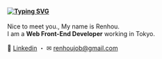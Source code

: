 #### [![Typing SVG](https://readme-typing-svg.herokuapp.com?font=Murecho&duration=3000&size=16&height=25&color=000000&lines=%F0%9F%91%8B+%E3%81%93%E3%82%93%E3%81%AB%E3%81%A1%E3%81%AF%EF%BC%81;%F0%9F%91%8B+%E6%9D%A5%E9%83%BD%E6%9D%A5%E4%BA%86;%F0%9F%91%8B+Hey+there)](https://git.io/typing-svg)

Nice to meet you., My name is Renhou.\
I am a **Web Front-End Developer** working in Tokyo.

🎯 [Linkedin](https://jp.linkedin.com/in/kensoz) ・ ✉ [renhoujob@gmail.com](mailto:renhoujob@gmail.com)


<!-- 


#### ⚡ Getting Started

+ 📡  [Qiita](https://qiita.com/kensoz) ・ [SegmentFault](https://segmentfault.com/u/kensoz/articles) ・ [Juejin](https://juejin.cn/user/1029616691882653/posts?sort=newest)
+ 📒 [Blog](https://kensoz.github.io/blog/) ・ 🏠 [Portfolio Site](https://kensoz.github.io/portfolio/)
+ 🍋 Webフロントエンド技術まとめサイト**FEC**　[Site](https://fec-tau.vercel.app/) ・ [Repository](https://github.com/kensoz/FEC)


#### 🌱 Usage

+ 🍋 **FEC**：Webフロントエンド技術まとめサイト　[Site](https://fec-tau.vercel.app/) ・ [Repository](https://github.com/kensoz/FEC)
+ 🌞 **Rrea**：フルスタックメンバー情報管理システム
  + Site：[Client](http://rrea-client.live) ・ [Admin](http://rrea-admin.live)　Repository：[Server](https://github.com/kensoz/Rrea-server) ・ [Client](https://github.com/kensoz/Rrea-client)  ・  [Admin](https://github.com/kensoz/Rrea-admin) ・ [Client-Collection](https://github.com/kensoz/Rrea-client-collection)
+ 📒 **Blog**：[Repository](https://github.com/kensoz/blog) ・ [Site](https://kensoz.github.io/blog/)　🏠 **Portfolio**：[Repository](https://github.com/kensoz/portfolio) ・ [Site](https://kensoz.github.io/portfolio/)

💼 [Resume](https://kensoz.github.io/resume) ・  
-->
